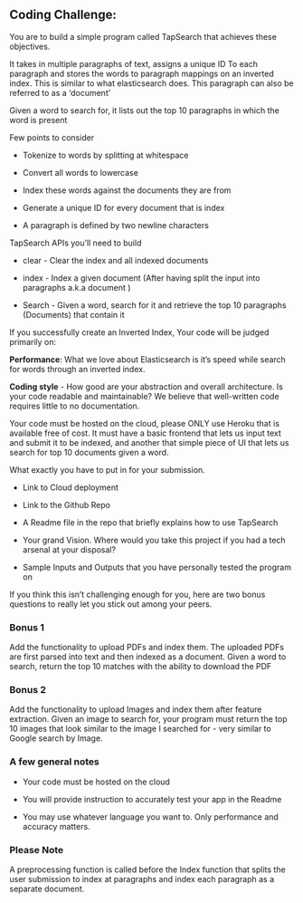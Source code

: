 ## Coding Challenge:

You are to build a simple program called TapSearch that achieves these objectives.

It takes in multiple paragraphs of text, assigns a unique ID To each paragraph and stores the words to paragraph mappings on an inverted index. This is similar to what elasticsearch does. This paragraph can also be referred to as a ‘document’

Given a word to search for, it lists out the top 10 paragraphs in which the word is present



Few points to consider

- Tokenize to words by splitting at whitespace

- Convert all words to lowercase

- Index these words against the documents they are from

- Generate a unique ID for every document that is index

- A paragraph is defined by two newline characters



TapSearch APIs you’ll need to  build

- clear - Clear the index and all indexed documents

- index - Index a given document (After having split the input into paragraphs a.k.a document )

- Search - Given a word, search for it and retrieve the top 10 paragraphs (Documents) that contain it



If you successfully create an Inverted Index, Your code will be judged primarily on:

**Performance**: What we love about Elasticsearch is it’s speed while search for words through an inverted index.

**Coding style** - How good are your abstraction and overall architecture. Is your code readable and maintainable? We believe that well-written code requires little to no documentation.

Your code must be hosted on the cloud, please ONLY use Heroku that is available free of cost. It must have a basic frontend that lets us input text and submit it to be indexed, and another that simple piece of UI that lets us search for top 10 documents given a word.



What exactly you have to put in for your submission.

- Link to Cloud deployment

- Link to the Github Repo

- A Readme file in the repo that briefly explains how to use TapSearch

- Your grand Vision. Where would you take this project if you had a tech arsenal at your disposal?

- Sample Inputs and Outputs that you have personally tested the program on



If you think this isn’t challenging enough for you, here are two bonus questions to really let you stick out among your peers.



### Bonus 1

Add the functionality to upload PDFs and index them. The uploaded PDFs are first parsed into text and then indexed as a document. Given a word to search, return the top 10 matches with the ability to download the PDF



### Bonus 2

Add the functionality to upload Images and index them after feature extraction. Given an image to search for, your program must return the top 10 images that look similar to the image I searched for - very similar to Google search by Image.



### A few general notes

- Your code must be hosted on the cloud

- You will provide instruction to accurately test your app in the Readme

- You may use whatever language you want to. Only performance and accuracy matters.

### Please Note

A preprocessing function is called before the Index function that splits the user submission to index at paragraphs and index each paragraph as a separate document.
